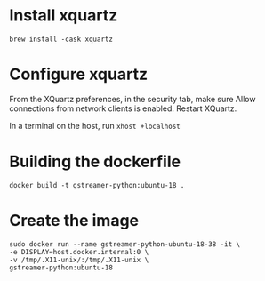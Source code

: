 # Install xquartz

```brew install -cask xquartz```

# Configure xquartz

From the XQuartz preferences, in the security tab, make sure Allow connections from network clients is enabled. Restart XQuartz.

In a terminal on the host, run ```xhost +localhost```


# Building the dockerfile

```docker build -t gstreamer-python:ubuntu-18 . ```           

# Create the image

```
sudo docker run --name gstreamer-python-ubuntu-18-38 -it \
-e DISPLAY=host.docker.internal:0 \
-v /tmp/.X11-unix/:/tmp/.X11-unix \
gstreamer-python:ubuntu-18
```

